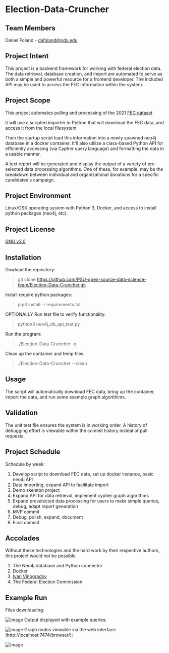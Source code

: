 # Election-Data-Cruncher

## Team Members
Daniel Foland - dafoland@pdx.edu

## Project Intent
This project is a backend framework for working with federal election data. The data retrieval, database creation, and import are automated to serve as both a simple and powerful resource for a frontend developer. The included API may be used to access the FEC information within the system.

## Project Scope
This project automates pulling and processing of the 2021 [FEC dataset](https://www.fec.gov/data/browse-data/?tab=bulk-data)

It will use a scripted importer in Python that will download the FEC data, and access it from the local filesystem. 

Then the startup script load this information into a newly spawned neo4j database in a docker container. It'll also utilize a class-based Python API for efficiently accessing (via Cypher query language) and formatting the data in a usable manner.

A text report will be generated and display the output of a variety of pre-selected data processing algorithms. One of these, for example, may be the breakdown between individual and organizational donations for a specific candidates's campaign.

## Project Environment
Linux/OSX operating system with Python 3, Docker, and access to install python packages (neo4j, etc).

## Project License
[GNU v3.0](https://github.com/PSU-open-source-data-science-team/Election-Data-Cruncher/blob/main/LICENSE)

## Installation
Dowload the repository:
> git clone https://github.com/PSU-open-source-data-science-team/Election-Data-Cruncher.git

Install require python packages:
> pip3 install -r requirements.txt 

OPTIONALLY Run test file to verify functionality:
> python3 neo4j_db_api_test.py

Run the program:
> ./Election-Data-Cruncher -q

Clean up the container and temp files:
> ./Election-Data-Cruncher --clean

## Usage
The script will automatically download FEC data, bring up the container, import the data, and run some example graph algorithims. 

## Validation
The unit test file ensures the system is in working order. A history of debugging effort is viewable within the commit history insteal of pull requests. 

## Project Schedule
Schedule by week:
1. Develop script to download FEC data, set up docker instance, basic neo4j API
1. Data importing, expand API to facilitate import
1. Demo skeleton project
1. Expand API for data retrieval, implement cypher graph algorithms
1. Expand preselected data processing for users to make simple queries, debug, adapt report generation
1. MVP commit
1. Debug, polish, expand, document
1. Final commit

## Accolades
Without these technologies and the hard work by their respective authors, this project would not be possible
1. The Neo4j database and Python connector
1. Docker
1. [Ivan Vinogradov](https://stackoverflow.com/questions/56950987/download-file-from-url-and-save-it-in-a-folder-python)
1. The Federal Election Commission

## Example Run
Files downloading:

![image](https://user-images.githubusercontent.com/47869340/129457351-72d9669b-5a66-4ee6-8475-6e1fee56f1cc.png)
Output displayed with example queries:

![image](https://user-images.githubusercontent.com/47869340/129457369-7ea3f99f-4eeb-4bf9-809d-9ec44b0f3cfd.png)
Graph nodes viewable via the web interface (http://localhost:7474/browser/): 

![image](https://user-images.githubusercontent.com/47869340/129457374-d90a7c91-a221-4917-88f9-cc3a4e22f253.png)
